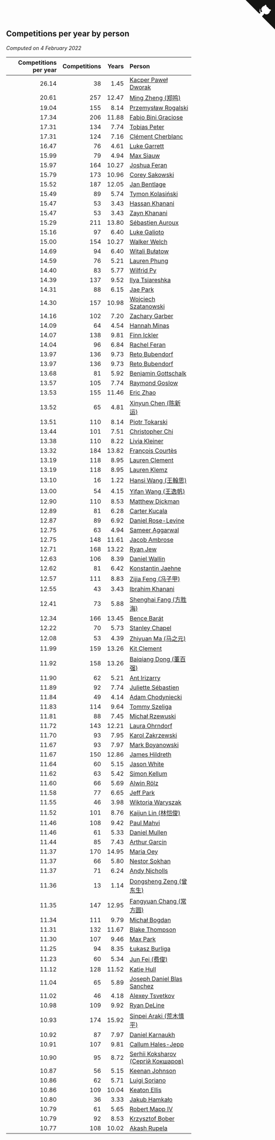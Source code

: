 ## Competitions per year by person

*Computed on  4 February 2022*

| Competitions per year | Competitions | Years | Person |
| ---: | ---: | ---: | :--- |
| 26.14 | 38 | 1.45 | [Kacper Paweł Dworak](https://www.worldcubeassociation.org/persons/2020DWOR01) |
| 20.61 | 257 | 12.47 | [Ming Zheng (郑鸣)](https://www.worldcubeassociation.org/persons/2009ZHEN11) |
| 19.04 | 155 | 8.14 | [Przemysław Rogalski](https://www.worldcubeassociation.org/persons/2013ROGA02) |
| 17.34 | 206 | 11.88 | [Fabio Bini Graciose](https://www.worldcubeassociation.org/persons/2010GRAC02) |
| 17.31 | 134 | 7.74 | [Tobias Peter](https://www.worldcubeassociation.org/persons/2014PETE03) |
| 17.31 | 124 | 7.16 | [Clément Cherblanc](https://www.worldcubeassociation.org/persons/2014CHER05) |
| 16.47 | 76 | 4.61 | [Luke Garrett](https://www.worldcubeassociation.org/persons/2017GARR05) |
| 15.99 | 79 | 4.94 | [Max Siauw](https://www.worldcubeassociation.org/persons/2017SIAU02) |
| 15.97 | 164 | 10.27 | [Joshua Feran](https://www.worldcubeassociation.org/persons/2011FERA01) |
| 15.79 | 173 | 10.96 | [Corey Sakowski](https://www.worldcubeassociation.org/persons/2011SAKO01) |
| 15.52 | 187 | 12.05 | [Jan Bentlage](https://www.worldcubeassociation.org/persons/2010BENT01) |
| 15.49 | 89 | 5.74 | [Tymon Kolasiński](https://www.worldcubeassociation.org/persons/2016KOLA02) |
| 15.47 | 53 | 3.43 | [Hassan Khanani](https://www.worldcubeassociation.org/persons/2018KHAN26) |
| 15.47 | 53 | 3.43 | [Zayn Khanani](https://www.worldcubeassociation.org/persons/2018KHAN28) |
| 15.29 | 211 | 13.80 | [Sébastien Auroux](https://www.worldcubeassociation.org/persons/2008AURO01) |
| 15.16 | 97 | 6.40 | [Luke Galioto](https://www.worldcubeassociation.org/persons/2015GALI02) |
| 15.00 | 154 | 10.27 | [Walker Welch](https://www.worldcubeassociation.org/persons/2011WELC01) |
| 14.69 | 94 | 6.40 | [Witali Bułatow](https://www.worldcubeassociation.org/persons/2015BUAT01) |
| 14.59 | 76 | 5.21 | [Lauren Phung](https://www.worldcubeassociation.org/persons/2016PHUN02) |
| 14.40 | 83 | 5.77 | [Wilfrid Py](https://www.worldcubeassociation.org/persons/2016PYWI01) |
| 14.39 | 137 | 9.52 | [Ilya Tsiareshka](https://www.worldcubeassociation.org/persons/2012TERE01) |
| 14.31 | 88 | 6.15 | [Jae Park](https://www.worldcubeassociation.org/persons/2015PARK24) |
| 14.30 | 157 | 10.98 | [Wojciech Szatanowski](https://www.worldcubeassociation.org/persons/2011SZAT01) |
| 14.16 | 102 | 7.20 | [Zachary Garber](https://www.worldcubeassociation.org/persons/2014GARB01) |
| 14.09 | 64 | 4.54 | [Hannah Minas](https://www.worldcubeassociation.org/persons/2017MINA04) |
| 14.07 | 138 | 9.81 | [Finn Ickler](https://www.worldcubeassociation.org/persons/2012ICKL01) |
| 14.04 | 96 | 6.84 | [Rachel Feran](https://www.worldcubeassociation.org/persons/2015FERA01) |
| 13.97 | 136 | 9.73 | [Reto Bubendorf](https://www.worldcubeassociation.org/persons/2012BUBE01) |
| 13.97 | 136 | 9.73 | [Reto Bubendorf](https://www.worldcubeassociation.org/persons/2012BUBE01) |
| 13.68 | 81 | 5.92 | [Benjamin Gottschalk](https://www.worldcubeassociation.org/persons/2016GOTT01) |
| 13.57 | 105 | 7.74 | [Raymond Goslow](https://www.worldcubeassociation.org/persons/2014GOSL01) |
| 13.53 | 155 | 11.46 | [Eric Zhao](https://www.worldcubeassociation.org/persons/2010ZHAO19) |
| 13.52 | 65 | 4.81 | [Xinyun Chen (陈新运)](https://www.worldcubeassociation.org/persons/2017CHEN36) |
| 13.51 | 110 | 8.14 | [Piotr Tokarski](https://www.worldcubeassociation.org/persons/2013TOKA01) |
| 13.44 | 101 | 7.51 | [Christopher Chi](https://www.worldcubeassociation.org/persons/2014CHIC01) |
| 13.38 | 110 | 8.22 | [Livia Kleiner](https://www.worldcubeassociation.org/persons/2013KLEI03) |
| 13.32 | 184 | 13.82 | [François Courtès](https://www.worldcubeassociation.org/persons/2008COUR01) |
| 13.19 | 118 | 8.95 | [Lauren Clement](https://www.worldcubeassociation.org/persons/2013KLEM01) |
| 13.19 | 118 | 8.95 | [Lauren Klemz](https://www.worldcubeassociation.org/persons/2013KLEM01) |
| 13.10 | 16 | 1.22 | [Hansi Wang (王翰思)](https://www.worldcubeassociation.org/persons/2020WANG19) |
| 13.00 | 54 | 4.15 | [Yifan Wang (王逸帆)](https://www.worldcubeassociation.org/persons/2017WANY29) |
| 12.90 | 110 | 8.53 | [Matthew Dickman](https://www.worldcubeassociation.org/persons/2013DICK01) |
| 12.89 | 81 | 6.28 | [Carter Kucala](https://www.worldcubeassociation.org/persons/2015KUCA01) |
| 12.87 | 89 | 6.92 | [Daniel Rose-Levine](https://www.worldcubeassociation.org/persons/2015ROSE01) |
| 12.75 | 63 | 4.94 | [Sameer Aggarwal](https://www.worldcubeassociation.org/persons/2017AGGA01) |
| 12.75 | 148 | 11.61 | [Jacob Ambrose](https://www.worldcubeassociation.org/persons/2010AMBR01) |
| 12.71 | 168 | 13.22 | [Ryan Jew](https://www.worldcubeassociation.org/persons/2008JEWR01) |
| 12.63 | 106 | 8.39 | [Daniel Wallin](https://www.worldcubeassociation.org/persons/2013WALL03) |
| 12.62 | 81 | 6.42 | [Konstantin Jaehne](https://www.worldcubeassociation.org/persons/2015JAEH01) |
| 12.57 | 111 | 8.83 | [Zijia Feng (冯子甲)](https://www.worldcubeassociation.org/persons/2013FENG02) |
| 12.55 | 43 | 3.43 | [Ibrahim Khanani](https://www.worldcubeassociation.org/persons/2018KHAN27) |
| 12.41 | 73 | 5.88 | [Shenghai Fang (方胜海)](https://www.worldcubeassociation.org/persons/2016FANG01) |
| 12.34 | 166 | 13.45 | [Bence Barát](https://www.worldcubeassociation.org/persons/2008BARA01) |
| 12.22 | 70 | 5.73 | [Stanley Chapel](https://www.worldcubeassociation.org/persons/2016CHAP04) |
| 12.08 | 53 | 4.39 | [Zhiyuan Ma (马之元)](https://www.worldcubeassociation.org/persons/2017MAZH04) |
| 11.99 | 159 | 13.26 | [Kit Clement](https://www.worldcubeassociation.org/persons/2008CLEM01) |
| 11.92 | 158 | 13.26 | [Baiqiang Dong (董百强)](https://www.worldcubeassociation.org/persons/2008DONG06) |
| 11.90 | 62 | 5.21 | [Ant Irizarry](https://www.worldcubeassociation.org/persons/2016IRIZ02) |
| 11.89 | 92 | 7.74 | [Juliette Sébastien](https://www.worldcubeassociation.org/persons/2014SEBA01) |
| 11.84 | 49 | 4.14 | [Adam Chodyniecki](https://www.worldcubeassociation.org/persons/2017CHOD02) |
| 11.83 | 114 | 9.64 | [Tommy Szeliga](https://www.worldcubeassociation.org/persons/2012SZEL01) |
| 11.81 | 88 | 7.45 | [Michał Rzewuski](https://www.worldcubeassociation.org/persons/2014RZEW01) |
| 11.72 | 143 | 12.21 | [Laura Ohrndorf](https://www.worldcubeassociation.org/persons/2009OHRN01) |
| 11.70 | 93 | 7.95 | [Karol Zakrzewski](https://www.worldcubeassociation.org/persons/2014ZAKR01) |
| 11.67 | 93 | 7.97 | [Mark Boyanowski](https://www.worldcubeassociation.org/persons/2014BOYA01) |
| 11.67 | 150 | 12.86 | [James Hildreth](https://www.worldcubeassociation.org/persons/2009HILD01) |
| 11.64 | 60 | 5.15 | [Jason White](https://www.worldcubeassociation.org/persons/2016WHIT16) |
| 11.62 | 63 | 5.42 | [Simon Kellum](https://www.worldcubeassociation.org/persons/2016KELL12) |
| 11.60 | 66 | 5.69 | [Alwin Rölz](https://www.worldcubeassociation.org/persons/2016ROLZ01) |
| 11.58 | 77 | 6.65 | [Jeff Park](https://www.worldcubeassociation.org/persons/2015PARK08) |
| 11.55 | 46 | 3.98 | [Wiktoria Waryszak](https://www.worldcubeassociation.org/persons/2018WARY01) |
| 11.52 | 101 | 8.76 | [Kaijun Lin (林恺俊)](https://www.worldcubeassociation.org/persons/2013LINK01) |
| 11.46 | 108 | 9.42 | [Paul Mahvi](https://www.worldcubeassociation.org/persons/2012MAHV01) |
| 11.46 | 61 | 5.33 | [Daniel Mullen](https://www.worldcubeassociation.org/persons/2016MULL04) |
| 11.44 | 85 | 7.43 | [Arthur Garcin](https://www.worldcubeassociation.org/persons/2014GARC27) |
| 11.37 | 170 | 14.95 | [Maria Oey](https://www.worldcubeassociation.org/persons/2007OEYM01) |
| 11.37 | 66 | 5.80 | [Nestor Sokhan](https://www.worldcubeassociation.org/persons/2016SOKH01) |
| 11.37 | 71 | 6.24 | [Andy Nicholls](https://www.worldcubeassociation.org/persons/2015NICH04) |
| 11.36 | 13 | 1.14 | [Dongsheng Zeng (曾东生)](https://www.worldcubeassociation.org/persons/2020ZENG03) |
| 11.35 | 147 | 12.95 | [Fangyuan Chang (常方圆)](https://www.worldcubeassociation.org/persons/2009CHAN04) |
| 11.34 | 111 | 9.79 | [Michał Bogdan](https://www.worldcubeassociation.org/persons/2012BOGD01) |
| 11.31 | 132 | 11.67 | [Blake Thompson](https://www.worldcubeassociation.org/persons/2010THOM03) |
| 11.30 | 107 | 9.46 | [Max Park](https://www.worldcubeassociation.org/persons/2012PARK03) |
| 11.25 | 94 | 8.35 | [Łukasz Burliga](https://www.worldcubeassociation.org/persons/2013BURL01) |
| 11.23 | 60 | 5.34 | [Jun Fei (费俊)](https://www.worldcubeassociation.org/persons/2016FEIJ02) |
| 11.12 | 128 | 11.52 | [Katie Hull](https://www.worldcubeassociation.org/persons/2010HULL01) |
| 11.04 | 65 | 5.89 | [Joseph Daniel Blas Sanchez](https://www.worldcubeassociation.org/persons/2016SANC08) |
| 11.02 | 46 | 4.18 | [Alexey Tsvetkov](https://www.worldcubeassociation.org/persons/2017TSVE02) |
| 10.98 | 109 | 9.92 | [Ryan DeLine](https://www.worldcubeassociation.org/persons/2012DELI01) |
| 10.93 | 174 | 15.92 | [Sinpei Araki (荒木慎平)](https://www.worldcubeassociation.org/persons/2006ARAK01) |
| 10.92 | 87 | 7.97 | [Daniel Karnaukh](https://www.worldcubeassociation.org/persons/2014KARN02) |
| 10.91 | 107 | 9.81 | [Callum Hales-Jepp](https://www.worldcubeassociation.org/persons/2012HALE01) |
| 10.90 | 95 | 8.72 | [Serhii Koksharov (Сергій Кокшаров)](https://www.worldcubeassociation.org/persons/2013KOKS01) |
| 10.87 | 56 | 5.15 | [Keenan Johnson](https://www.worldcubeassociation.org/persons/2016JOHN30) |
| 10.86 | 62 | 5.71 | [Luigi Soriano](https://www.worldcubeassociation.org/persons/2016SORI04) |
| 10.86 | 109 | 10.04 | [Keaton Ellis](https://www.worldcubeassociation.org/persons/2012ELLI01) |
| 10.80 | 36 | 3.33 | [Jakub Hamkało](https://www.worldcubeassociation.org/persons/2018HAMK01) |
| 10.79 | 61 | 5.65 | [Robert Mapp IV](https://www.worldcubeassociation.org/persons/2016IVRO01) |
| 10.79 | 92 | 8.53 | [Krzysztof Bober](https://www.worldcubeassociation.org/persons/2013BOBE01) |
| 10.77 | 108 | 10.02 | [Akash Rupela](https://www.worldcubeassociation.org/persons/2012RUPE01) |


<a href="https://github.com/jonatanklosko/wca_statistics" class="github-corner" aria-label="View source on Github"><svg width="80" height="80" viewBox="0 0 250 250" style="fill:#151513; color:#fff; position: absolute; top: 0; border: 0; right: 0;" aria-hidden="true"><path d="M0,0 L115,115 L130,115 L142,142 L250,250 L250,0 Z"></path><path d="M128.3,109.0 C113.8,99.7 119.0,89.6 119.0,89.6 C122.0,82.7 120.5,78.6 120.5,78.6 C119.2,72.0 123.4,76.3 123.4,76.3 C127.3,80.9 125.5,87.3 125.5,87.3 C122.9,97.6 130.6,101.9 134.4,103.2" fill="currentColor" style="transform-origin: 130px 106px;" class="octo-arm"></path><path d="M115.0,115.0 C114.9,115.1 118.7,116.5 119.8,115.4 L133.7,101.6 C136.9,99.2 139.9,98.4 142.2,98.6 C133.8,88.0 127.5,74.4 143.8,58.0 C148.5,53.4 154.0,51.2 159.7,51.0 C160.3,49.4 163.2,43.6 171.4,40.1 C171.4,40.1 176.1,42.5 178.8,56.2 C183.1,58.6 187.2,61.8 190.9,65.4 C194.5,69.0 197.7,73.2 200.1,77.6 C213.8,80.2 216.3,84.9 216.3,84.9 C212.7,93.1 206.9,96.0 205.4,96.6 C205.1,102.4 203.0,107.8 198.3,112.5 C181.9,128.9 168.3,122.5 157.7,114.1 C157.9,116.9 156.7,120.9 152.7,124.9 L141.0,136.5 C139.8,137.7 141.6,141.9 141.8,141.8 Z" fill="currentColor" class="octo-body"></path></svg></a><style>.github-corner:hover .octo-arm{animation:octocat-wave 560ms ease-in-out}@keyframes octocat-wave{0%,100%{transform:rotate(0)}20%,60%{transform:rotate(-25deg)}40%,80%{transform:rotate(10deg)}}@media (max-width:500px){.github-corner:hover .octo-arm{animation:none}.github-corner .octo-arm{animation:octocat-wave 560ms ease-in-out}}</style>

